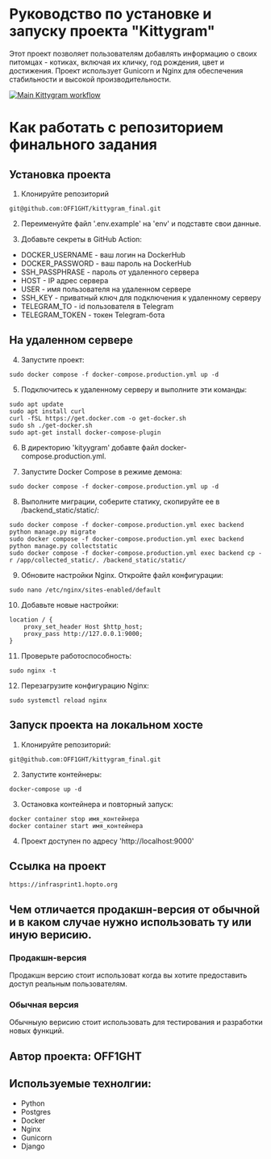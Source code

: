 # Руководство по установке и запуску проекта "Kittygram"

Этот проект позволяет пользователям добавлять информацию о своих питомцах - котиках, включая их кличку, год рождения, цвет и достижения. Проект использует Gunicorn и Nginx для обеспечения стабильности и высокой производительности.

[![Main Kittygram workflow](https://github.com/OFF1GHT/kittygram_final/actions/workflows/main.yml/badge.svg)](https://github.com/OFF1GHT/kittygram_final/actions/workflows/main.yml)

#  Как работать с репозиторием финального задания

## Установка проекта
1. Клонируйте репозиторий
```
git@github.com:OFF1GHT/kittygram_final.git
```

2. Переименуйте файл '.env.example' на 'env' и подставте свои данные.


3. Добавьте секреты в GitHub Action:
- DOCKER_USERNAME - ваш логин на DockerHub
- DOCKER_PASSWORD - ваш пароль на DockerHub
- SSH_PASSPHRASE - пароль от удаленного сервера
- HOST - IP адрес сервера
- USER - имя пользователя на удаленном сервере
- SSH_KEY - приватный ключ для подключения к удаленному серверу
- TELEGRAM_TO - id пользователя в Telegram
- TELEGRAM_TOKEN - токен Telegram-бота

## На удаленном сервере

4. Запустите проект:
```
sudo docker compose -f docker-compose.production.yml up -d
```

5. Подключитесь к удаленному серверу и выполните эти команды:
```
sudo apt update
sudo apt install curl
curl -fSL https://get.docker.com -o get-docker.sh
sudo sh ./get-docker.sh
sudo apt-get install docker-compose-plugin
```

6. В директорию 'kityygram' добавте файл docker-compose.production.yml.

7. Запустите Docker Compose в режиме демона:
```
sudo docker compose -f docker-compose.production.yml up -d
```

8. Выполните миграции, соберите статику, скопируйте ее в /backend_static/static/:
```
sudo docker compose -f docker-compose.production.yml exec backend python manage.py migrate
sudo docker compose -f docker-compose.production.yml exec backend python manage.py collectstatic
sudo docker compose -f docker-compose.production.yml exec backend cp -r /app/collected_static/. /backend_static/static/
```

9. Обновите настройки Nginx. Откройте файл конфигурации: 
```
sudo nano /etc/nginx/sites-enabled/default
```

10. Добавьте новые настройки:
```
location / {
    proxy_set_header Host $http_host;
    proxy_pass http://127.0.0.1:9000;
}
```

11. Проверьте работоспособность:
```
sudo nginx -t
```

12. Перезагрузите конфигурацию Nginx:
```
sudo systemctl reload nginx
```

## Запуск проекта на локальном хосте

1. Клонируйте репозиторий:
```
git@github.com:OFF1GHT/kittygram_final.git
```

2. Запустите контейнеры:
```
docker-compose up -d
```

3. Остановка контейнера и повторный запуск:
```
docker container stop имя_контейнера
docker container start имя_контейнера
```

4. Проект доступен по адресу 'http://localhost:9000'

## Ссылка на проект
```
https://infrasprint1.hopto.org
```
## Чем отличается продакшн-версия от обычной и в каком случае нужно использовать ту или иную верисию.

### Продакшн-версия
Продакшн версию стоит использоват когда вы хотите предоставить доступ реальным пользователям.

### Обычная версия
Обычныую верисию стоит использовать для тестирования и разработки новых функций.

## Автор проекта: OFF1GHT

## Используемые технолгии:
- Python
- Postgres
- Docker
- Nginx
- Gunicorn
- Django
